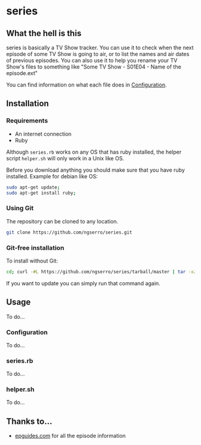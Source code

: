 # series

## What the hell is this

series is basically a TV Show tracker. You can use it to check when the next episode of some TV Show is going to air, or to list the names and air dates of previous episodes. You can also use it to help you rename your TV Show's files to something like "Some TV Show - S01E04 - Name of the episode.ext"

You can find information on what each file does in [Configuration](https://github.com/ngserro/series#configuration).

## Installation

### Requirements

* An internet connection
* Ruby

Although `series.rb` works on any OS that has ruby installed, the helper script `helper.sh` will only work in a Unix like OS.

Before you download anything you should make sure that you have ruby installed.
Example for debian like OS:

```bash
sudo apt-get update;
sudo apt-get install ruby;
```

### Using Git

The repository can be cloned to any location.

```bash
git clone https://github.com/ngserro/series.git
```

### Git-free installation

To install without Git:

```bash
cd; curl -#L https://github.com/ngserro/series/tarball/master | tar -xzv 
```

If you want to update you can simply run that command again.

## Usage

To do...

### Configuration

To do...

### series.rb

To do...

### helper.sh

To do...

## Thanks to…

* [epguides.com](http://epguides.com/) for all the episode information
